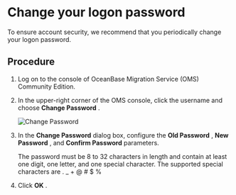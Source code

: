 Change your logon password 
===============================================

To ensure account security, we recommend that you periodically change your logon password. 

Procedure 
------------------------------

1. Log on to the console of OceanBase Migration Service (OMS) Community Edition.

   

2. In the upper-right corner of the OMS console, click the username and choose **Change Password** . 

   ![Change Password](https://help-static-aliyun-doc.aliyuncs.com/assets/img/en-US/1425718461/p397787.png)
   

3. In the **Change Password** dialog box, configure the **Old Password** , **New Password** , and **Confirm Password** parameters.

   The password must be 8 to 32 characters in length and contain at least one digit, one letter, and one special character. The supported special characters are . _ + @ # $ %
   

4. Click **OK** .

   



